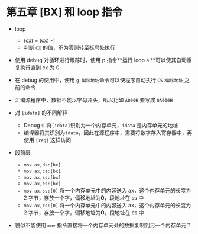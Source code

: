 # 第五章 [BX] 和 loop 指令

- loop

  - (cx) = (cx) -1
  - 判断 cx 的值，不为零则转至标号处执行

- 使用 debug 对循环进行跟踪时，使用 p 指令**运行 loop s **可以使其自动重复执行直到 cx 为 0
- 在 debug 的使用中，使用 `g 偏移地址`命令可以使程序自动执行 `CS:偏移地址` 之前的命令

- 汇编源程序中，数据不能以字母开头，所以比如 `A000H` 要写成 `0A000H`

- 对 `[idata]` 的不同解释

  - Debug 中将`[idata]`识别为一个内存单元，`idata` 是内存单元的地址
  - 编译器将其识别为`idata`，因此在源程序中，需要将数字存入寄存器中，再使用 `[reg]` 这样访问

- 段前缀

  - `mov ax,ds:[bx]`
  - `mov ax,cs:[bx]`
  - `mov ax,ss:[bx]`
  - `mov ax,es:[bx]`
  - `mov ax,ss:[0]` 将一个内存单元中的内容送入 ax，这个内存单元的长度为 2 字节，存放一个字，偏移地址为**0**，段地址在 ss 中
  - `mov ax,cs:[0]` 将一个内存单元中的内容送入 ax，这个内存单元的长度为 2 字节，存放一个字，偏移地址为**0**，段地址在 cs 中

- 貌似不能使用 `mov` 指令直接将一个内存单元处的数据复制到另一个内存单元？
